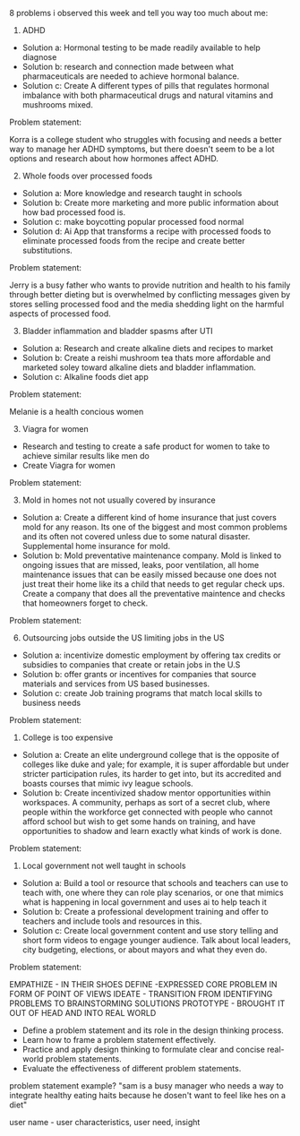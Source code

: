 8 problems i observed this week and tell you way too much about me:

1. ADHD
- Solution a: Hormonal testing to be made readily available to help diagnose
- Solution b: research and connection made between what pharmaceuticals are needed to achieve hormonal balance.
- Solution c: Create A different types of pills that regulates hormonal imbalance with both pharmaceutical drugs and natural vitamins and mushrooms mixed.

Problem statement:

Korra is a college student who struggles with focusing and needs a better way to manage her ADHD symptoms, but there doesn't seem to be a lot options and research about how hormones affect ADHD.


2. Whole foods over processed foods
- Solution a: More knowledge and research taught in schools
- Solution b:  Create more marketing and more public information about how bad processed food is.
- Solution c: make boycotting popular processed food normal
- Solution d: Ai App that transforms a recipe with processed foods to eliminate processed foods from the recipe and create better substitutions.

Problem statement:

Jerry is a busy father who wants to provide nutrition and health to his family through better dieting but is overwhelmed by conflicting messages given by stores selling processed food and the media shedding light on the harmful aspects of processed food. 


3. Bladder inflammation and bladder spasms after UTI 
- Solution a: Research and create alkaline diets and recipes to market
- Solution b: Create a reishi mushroom tea thats more affordable and marketed soley toward alkaline diets and bladder inflammation.
- Solution c: Alkaline foods diet app

Problem statement:

Melanie is a health concious women

3. Viagra for women
- Research and testing to create a safe product for women to take to achieve similar results like men do
- Create Viagra for women

Problem statement:


3. Mold in homes not not usually covered by insurance 
- Solution a: Create a different kind of home insurance that just covers mold for any reason. Its one of the biggest and most common problems and its often not covered unless due to some natural disaster. Supplemental home insurance for mold.
- Solution b: Mold preventative maintenance company. Mold is linked to ongoing issues that are missed, leaks, poor ventilation, all home maintenance issues that can be easily missed because one does not just treat their home like its a child that needs to get regular check ups. Create a company that does all the preventative maintence and checks that homeowners forget to check.

Problem statement:


6. Outsourcing jobs outside the US limiting jobs in the US
-  Solution a: incentivize domestic employment by offering tax credits or subsidies to companies that create or retain jobs in the U.S
- Solution b: offer grants or incentives for companies that source materials and services from US based businesses. 
- Solution c: create Job training programs that match local skills to business needs

Problem statement:


1. College is too expensive
- Solution a: Create an elite underground college that is the opposite of colleges like duke and yale; for example, it is super affordable but under stricter participation rules, its harder to get into, but its accredited and boasts courses that mimic ivy league schools. 
- Solution b: Create incentivized shadow mentor opportunities within workspaces. A community, perhaps as sort of a secret club, where people within the workforce get connected with people who cannot afford school but wish to get some hands on training, and have opportunities to shadow and learn exactly what kinds of work is done. 

Problem statement:


1.  Local government not well taught in schools
- Solution a: Build a tool or resource that schools and teachers can use to teach with, one where they can role play scenarios, or one that mimics what is happening in local government and uses ai to help teach it
- Solution b: Create a professional development training and offer to teachers and include tools and resources in this.
- Solution c: Create local government content and use story telling and short form videos to engage younger audience. Talk about local leaders, city budgeting, elections, or about mayors and what they even do. 

Problem statement:


EMPATHIZE - IN THEIR SHOES
DEFINE -EXPRESSED CORE PROBLEM IN FORM OF POINT OF VIEWS
IDEATE - TRANSITION FROM IDENTIFYING PROBLEMS TO BRAINSTORMING SOLUTIONS
PROTOTYPE - BROUGHT IT OUT OF HEAD AND INTO REAL WORLD


- Define a problem statement and its role in the design thinking process. 
- Learn how to frame a problem statement effectively. 
- Practice and apply design thinking to formulate clear and concise real-world problem statements.
- Evaluate the effectiveness of different problem statements.


problem statement example?
"sam is a busy manager who needs a way to integrate healthy eating haits because he dosen't want to feel like hes on a diet"

user name - user characteristics, user need, insight